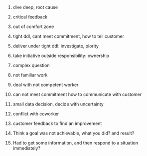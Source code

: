 1. dive deep, root cause
2. critical feedback
3. out of comfort zone
4. tight ddl, cant meet commitment, how to tell customer
5. deliver under tight ddl: investigate, piority
6. take initiative outside responsibility: ownership
7. complex question
8. not familiar work

9. deal with not competent worker
10. can not meet commitment how to communicate with customer
11. small data decision, decide with uncertainty
12. conflict with coworker
13. customer feedback to find an improvement
14. Think a goal was not achievable, what you did? and result?
15. Had to get some information, and then respond to a situation immediately?
